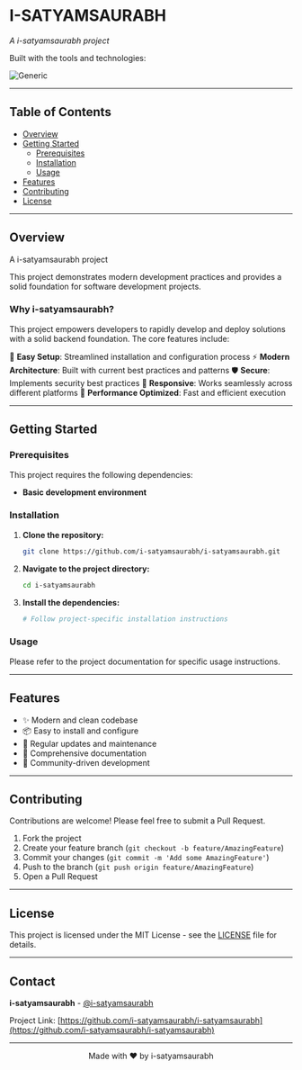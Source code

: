 # I-SATYAMSAURABH

*A i-satyamsaurabh project*



Built with the tools and technologies:

![Generic](https://img.shields.io/badge/Code-Generic-blue?style=for-the-badge)

---

## Table of Contents

- [Overview](#overview)
- [Getting Started](#getting-started)
  - [Prerequisites](#prerequisites)
  - [Installation](#installation)
  - [Usage](#usage)
- [Features](#features)
- [Contributing](#contributing)
- [License](#license)

---

## Overview

A i-satyamsaurabh project

This project demonstrates modern development practices and provides a solid foundation for software development projects.

### Why i-satyamsaurabh?

This project empowers developers to rapidly develop and deploy solutions with a solid backend foundation. The core features include:

🔧 **Easy Setup**: Streamlined installation and configuration process
⚡ **Modern Architecture**: Built with current best practices and patterns
🛡️ **Secure**: Implements security best practices
📱 **Responsive**: Works seamlessly across different platforms
🚀 **Performance Optimized**: Fast and efficient execution

---

## Getting Started

### Prerequisites

This project requires the following dependencies:

- **Basic development environment**

### Installation

1. **Clone the repository:**
   ```bash
   git clone https://github.com/i-satyamsaurabh/i-satyamsaurabh.git
   ```

2. **Navigate to the project directory:**
   ```bash
   cd i-satyamsaurabh
   ```

3. **Install the dependencies:**
   ```bash
   # Follow project-specific installation instructions
   ```

### Usage

Please refer to the project documentation for specific usage instructions.

---

## Features

- ✨ Modern and clean codebase
- 📦 Easy to install and configure
- 🔄 Regular updates and maintenance
- 📖 Comprehensive documentation
- 🤝 Community-driven development

---

## Contributing

Contributions are welcome! Please feel free to submit a Pull Request.

1. Fork the project
2. Create your feature branch (`git checkout -b feature/AmazingFeature`)
3. Commit your changes (`git commit -m 'Add some AmazingFeature'`)
4. Push to the branch (`git push origin feature/AmazingFeature`)
5. Open a Pull Request

---

## License

This project is licensed under the MIT License - see the [LICENSE](LICENSE) file for details.

---

## Contact

**i-satyamsaurabh** - [@i-satyamsaurabh](https://github.com/i-satyamsaurabh)

Project Link: [https://github.com/i-satyamsaurabh/i-satyamsaurabh](https://github.com/i-satyamsaurabh/i-satyamsaurabh)

---

<div align="center">
Made with ❤️ by i-satyamsaurabh
</div>
